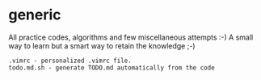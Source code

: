 generic
=======

All practice codes, algorithms and few miscellaneous attempts :-)
A small way to learn but a smart way to retain the knowledge ;-)

	.vimrc - personalized .vimrc file.
	todo.md.sh - generate TODO.md automatically from the code
